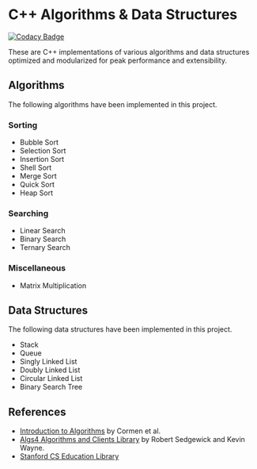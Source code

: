 # C++ Algorithms & Data Structures

[![Codacy Badge](https://api.codacy.com/project/badge/Grade/daf097a7fe524ddcaeb8dc005755cdb4)](https://www.codacy.com/app/pskrunner14/cpp-practice?utm_source=github.com&amp;utm_medium=referral&amp;utm_content=pskrunner14/cpp-practice&amp;utm_campaign=Badge_Grade)

These are C++ implementations of various algorithms and data structures optimized and modularized for peak performance and extensibility.

## Algorithms

The following algorithms have been implemented in this project.

### Sorting

* Bubble Sort
* Selection Sort
* Insertion Sort
* Shell Sort
* Merge Sort
* Quick Sort
* Heap Sort

### Searching

* Linear Search
* Binary Search
* Ternary Search

### Miscellaneous

* Matrix Multiplication
<!-- * Matrix Chain Multiplication -->

## Data Structures

The following data structures have been implemented in this project.

* Stack
* Queue
* Singly Linked List
* Doubly Linked List
* Circular Linked List
* Binary Search Tree

## References

* [Introduction to Algorithms](https://mitpress.mit.edu/books/introduction-algorithms-third-edition) by Cormen et al.
* [Algs4 Algorithms and Clients Library](https://algs4.cs.princeton.edu/home/) by Robert Sedgewick and Kevin Wayne.
* [Stanford CS Education Library](http://cslibrary.stanford.edu/)
